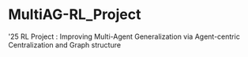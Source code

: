# MultiAG-RL_Project
'25 RL Project : Improving Multi-Agent Generalization via Agent-centric Centralization and Graph structure


